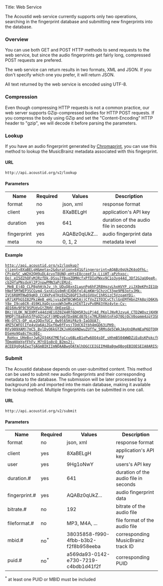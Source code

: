 Title: Web Service

The Acoustid web service currently supports only two operations, searching in the 
fingerprint database and submitting new fingerprints into the database.

### Overview

You can use both GET and POST HTTP methods to send requests to the web service,
but since the audio fingerprints get fairly long, compressed POST requests are prefered.

The web service can return results in two formats, XML and JSON. If you don't specify
which one you prefer, it will return JSON.

All text returned by the web service is encoded using UTF-8.

### Compression

Even though compressing HTTP requests is not a common practice, our web server
supports GZip-compressed bodies for HTTP POST requests. If you compress the body
using GZip and set the "Content-Encoding" HTTP header to "gzip", we will decode it
before parsing the parameters.

### Lookup

If you have an audio fingerprint generated by [Chromaprint](/chromaprint), you can use
this method to lookup the MusicBrainz metadata associated with this fingerprint.

#### URL

    http://api.acoustid.org/v2/lookup

#### Parameters

<table class="listing">
	<tr>
		<th>Name</th>
		<th>Required</th>
		<th>Values</th>
		<th>Description</th>
	</tr>
	<tr>
		<td>format</td>
		<td>no</td>
		<td>json, xml</td>
		<td>response format</td>
	</tr>
	<tr>
		<td>client</td>
		<td>yes</td>
		<td>8XaBELgH</td>
		<td>application's API key</td>
	</tr>
	<tr>
		<td>duration</td>
		<td>yes</td>
		<td>641</td>
		<td>duration of the audio file in seconds</td>
	</tr>
	<tr>
		<td>fingerprint</td>
		<td>yes</td>
		<td>AQABz0qUkZ...</td>
		<td>audio fingerprint data</td>
	</tr>
	<tr>
		<td>meta</td>
		<td>no</td>
		<td>0, 1, 2</td>
		<td>metadata level</td>
	</tr>
</table>

#### Example
    
<pre><code><a href="http://api.acoustid.org/v2/lookup?client=8XaBELgH&meta=2&duration=641&fingerprint=AQABz0qUkZK4oOfhL-CPc4e5C_wW2H2QH9uDL4cvoT8UNQ-eHtsE8cceeFJx-LiiHT-aPzhxoc-Opj_eI5d2hOFyMJRzfDk-QSsu7fBxqZDMHcfxPfDIoPWxv9C1o3yg44d_3Df2GJaUQeeR-cb2HfaPNsdxHj2PJnpwPMN3aPcEMzd-_MeB_Ej4D_CLP8ghHjkJv_jh_UDuQ8xnILwunPg6hF2R8HgzvLhxHVYP_ziJX0eKPnIE1UePMByDJyg7wz_6yELsB8n4oDmDa0Gv40hf6D3CE3_wH6HFaxCPUD9-hNeF5MfWEP3SCGym4-SxnXiGs0mRjEXD6fgl4LmKWrSChzzC33ge9PB3otyJMk-IVC6R8MTNwD9qKQ_CC8kPv4THzEGZS8GPI3x0iGVUxC1hRSizC5VzoamYDi-uR7iKPhGSI82PkiWeB_eHijvsaIWfBCWH5AjjCfVxZ1TQ3CvCTclGnEMfHbnZFA8pjD6KXwd__Cn-Y8e_I9cq6CR-4S9KLXqQcsxxoWh3eMxiHI6TIzyPv0M43YHz4yte-Cv-4D16Hv9F9C9SPUdyGtZRHV-OHEeeGD--BKcjVLOK_NCDXMfx44dzHEiOZ0Z44Rf6DH5R3uiPj4d_PKolJNyRJzyu4_CTD2WOvzjKH9GPb4cUP1Av9EuQd8fGCFee4JlRHi18xQh96NLxkCgfWFKOH6WGeoe4I3za4c5hTscTPEZTES1x8kE-9MQPjT8a8gh5fPgQZtqCFj9MDvp6fDx6NCd07bjx7MLR9AhtnFnQ70GjOcV0opmm4zpY3SOa7HiwdTtyHa6NC4e-HN-OfC5-OP_gLe2QDxfUCz_0w9l65HiPAz9-IaGOUA7-4MZ5CWFOlIfe4yUa6AiZGxf6w0fFxsjTOdC6Itbh4mGD63iPH9-RFy909XAMj7mC5_BvlDyO6kGTZKJxHUd4NDwuZUffw_5RMsde5CWkJAgXnDReNEaP6DTOQ65yaD88HoeX8fge-DSeHo9Qa8cTHc80I-_RoHxx_UHeBxrJw62Q34Kd7MEfpCcu6BLeB1ePw6OO4sOF_sHhmB504WWDZiEu8sKPpkcfCT9xfej0o0lr4T5yNJeOvjmu40w-TDmqHXmYgfFhFy_M7tD1o0cO_B2ms2j-ACEEQgQgAIwzTgAGmBIKIImNQAABwgQATAlhDGCCEIGIIM4BaBgwQBogEBIOESEIA8ARI5xAhxEFmAGAMCKAURKQQpQzRAAkCCBQEAKkQYIYIQQxCixCDADCABMAE0gpJIgyxhEDiCKCCIGAEIgJIQByAhFgGACCACMRQEyBAoxQiHiCBCFOECQFAIgAABR2QAgFjCDMA0AUMIoAIMChQghChASGEGeYEAIAIhgBSErnJPPEGWYAMgw05AhiiGHiBBBGGSCQcQgwRYJwhDDhgCSCSSEIQYwILoyAjAIigBFEUQK8gAYAQ5BCAAjkjCCAEEMZAUQAZQCjCCkpCgFMCCiIcVIAZZgilAQAiSHQECOcQAQIc4QClAHAjDDGkAGAMUoBgyhihgEChFCAAWEIEYwIJYwViAAlHCBIGEIEAEIQAoBwwgwiEBAEEEOoEwBY4wRwxAhBgAcKAESIQAwwIowRFhoBhAE">http://api.acoustid.org/v2/lookup?client=8XaBELgH&meta=2&duration=641&fingerprint=AQABz0qUkZK4oOfhL-CPc4e5C_wW2H2QH9uDL4cvoT8UNQ-eHtsE8cceeFJx-LiiHT-aPzhxoc-Opj_eI5d2hOFyMJRzfDk-QSsu7fBxqZDMHcfxPfDIoPWxv9C1o3yg44d_3Df2GJaUQeeR-cb2HfaPNsdxHj2PJnpwPMN3aPcEMzd-_MeB_Ej4D_CLP8ghHjkJv_jh_UDuQ8xnILwunPg6hF2R8HgzvLhxHVYP_ziJX0eKPnIE1UePMByDJyg7wz_6yELsB8n4oDmDa0Gv40hf6D3CE3_wH6HFaxCPUD9-hNeF5MfWEP3SCGym4-SxnXiGs0mRjEXD6fgl4LmKWrSChzzC33ge9PB3otyJMk-IVC6R8MTNwD9qKQ_CC8kPv4THzEGZS8GPI3x0iGVUxC1hRSizC5VzoamYDi-uR7iKPhGSI82PkiWeB_eHijvsaIWfBCWH5AjjCfVxZ1TQ3CvCTclGnEMfHbnZFA8pjD6KXwd__Cn-Y8e_I9cq6CR-4S9KLXqQcsxxoWh3eMxiHI6TIzyPv0M43YHz4yte-Cv-4D16Hv9F9C9SPUdyGtZRHV-OHEeeGD--BKcjVLOK_NCDXMfx44dzHEiOZ0Z44Rf6DH5R3uiPj4d_PKolJNyRJzyu4_CTD2WOvzjKH9GPb4cUP1Av9EuQd8fGCFee4JlRHi18xQh96NLxkCgfWFKOH6WGeoe4I3za4c5hTscTPEZTES1x8kE-9MQPjT8a8gh5fPgQZtqCFj9MDvp6fDx6NCd07bjx7MLR9AhtnFnQ70GjOcV0opmm4zpY3SOa7HiwdTtyHa6NC4e-HN-OfC5-OP_gLe2QDxfUCz_0w9l65HiPAz9-IaGOUA7-4MZ5CWFOlIfe4yUa6AiZGxf6w0fFxsjTOdC6Itbh4mGD63iPH9-RFy909XAMj7mC5_BvlDyO6kGTZKJxHUd4NDwuZUffw_5RMsde5CWkJAgXnDReNEaP6DTOQ65yaD88HoeX8fge-DSeHo9Qa8cTHc80I-_RoHxx_UHeBxrJw62Q34Kd7MEfpCcu6BLeB1ePw6OO4sOF_sHhmB504WWDZiEu8sKPpkcfCT9xfej0o0lr4T5yNJeOvjmu40w-TDmqHXmYgfFhFy_M7tD1o0cO_B2ms2j-ACEEQgQgAIwzTgAGmBIKIImNQAABwgQATAlhDGCCEIGIIM4BaBgwQBogEBIOESEIA8ARI5xAhxEFmAGAMCKAURKQQpQzRAAkCCBQEAKkQYIYIQQxCixCDADCABMAE0gpJIgyxhEDiCKCCIGAEIgJIQByAhFgGACCACMRQEyBAoxQiHiCBCFOECQFAIgAABR2QAgFjCDMA0AUMIoAIMChQghChASGEGeYEAIAIhgBSErnJPPEGWYAMgw05AhiiGHiBBBGGSCQcQgwRYJwhDDhgCSCSSEIQYwILoyAjAIigBFEUQK8gAYAQ5BCAAjkjCCAEEMZAUQAZQCjCCkpCgFMCCiIcVIAZZgilAQAiSHQECOcQAQIc4QClAHAjDDGkAGAMUoBgyhihgEChFCAAWEIEYwIJYwViAAlHCBIGEIEAEIQAoBwwgwiEBAEEEOoEwBY4wRwxAhBgAcKAESIQAwwIowRFhoBhAE</a></code></pre>

### Submit

The Acoustid database depends on user-submitted content. This method can be used to
submit new audio fingerprints and their corresponding metadata to the database. The
submission will be later processed by a background job and imported into the main
database, making it available the lookup method. Multiple fingerprints can be submitted
in one call.

#### URL

    http://api.acoustid.org/v2/submit

#### Parameters

<table class="listing">
	<tr>
		<th>Name</th>
		<th>Required</th>
		<th>Values</th>
		<th>Description</th>
	</tr>
	<tr>
		<td>format</td>
		<td>no</td>
		<td>json, xml</td>
		<td>response format</td>
	</tr>
	<tr>
		<td>client</td>
		<td>yes</td>
		<td>8XaBELgH</td>
		<td>application's API key</td>
	</tr>
	<tr>
		<td>user</td>
		<td>yes</td>
		<td>9Hg1oNwY</td>
		<td>users's API key</td>
	</tr>
	<tr>
		<td>duration.#</td>
		<td>yes</td>
		<td>641</td>
		<td>duration of the audio file in seconds</td>
	</tr>
	<tr>
		<td>fingerprint.#</td>
		<td>yes</td>
		<td>AQABz0qUkZ...</td>
		<td>audio fingerprint data</td>
	</tr>
	<tr>
		<td>bitrate.#</td>
		<td>no</td>
		<td>192</td>
		<td>bitrate of the audio file</td>
	</tr>
	<tr>
		<td>fileformat.#</td>
		<td>no</td>
		<td>MP3, M4A, ...</td>
		<td>file format of the audio file</td>
	</tr>
	<tr>
		<td>mbid.#</td>
		<td>no<sup>*</sup></td>
		<td>38035858-f990-4fbb-b3b2-f2f8b958eeba</td>
		<td>corresponding MusicBrainz track ID</td>
	</tr>
	<tr>
		<td>puid.#</td>
		<td>no<sup>*</sup></td>
		<td>a569da93-0142-e730-7219-c4bdb1d41f2f	</td>
		<td>corresponding PUID</td>
	</tr>
</table>

<sup>*</sup> at least one PUID or MBID must be included

